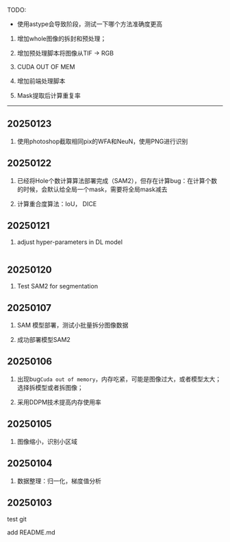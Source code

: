 
TODO:

- 使用astype会导致阶段，测试一下哪个方法准确度更高

1. 增加whole图像的拆封和预处理；

2. 增加预处理脚本将图像从TIF -> RGB

3. CUDA OUT OF MEM

4. 增加前端处理脚本

5. Mask提取后计算重复率


---
## 20250123

1. 使用photoshop截取相同pix的WFA和NeuN，使用PNG进行识别



## 20250122


1. 已经将Hole个数计算算法部署完成（SAM2），但存在计算bug：在计算个数的时候，会默认给全局一个mask，需要将全局mask减去

2. 计算重合度算法：IoU， DICE



## 20250121

1. adjust hyper-parameters in DL model

```

```

## 20250120

1. Test SAM2 for segmentation

## 20250107

1. SAM 模型部署，测试小批量拆分图像数据

2. 成功部署模型SAM2

## 20250106

1. 出现bug`Cuda out of memory`，内存吃紧，可能是图像过大，或者模型太大；选择拆模型或者拆图像；

2. 采用DDPM技术提高内存使用率


## 20250105

1. 图像缩小，识别小区域

## 20250104

1. 数据整理：归一化，梯度值分析

## 20250103

test git

add README.md
